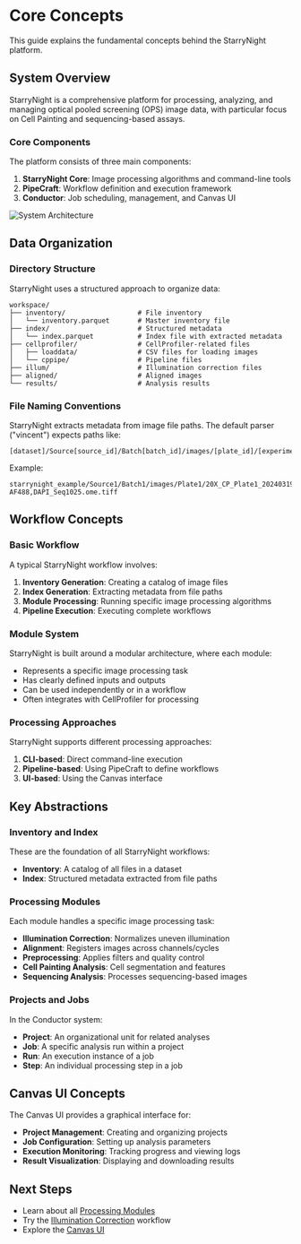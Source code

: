 # Core Concepts

This guide explains the fundamental concepts behind the StarryNight platform.

## System Overview

StarryNight is a comprehensive platform for processing, analyzing, and managing optical pooled screening (OPS) image data, with particular focus on Cell Painting and sequencing-based assays.

### Core Components

The platform consists of three main components:

1. **StarryNight Core**: Image processing algorithms and command-line tools
2. **PipeCraft**: Workflow definition and execution framework
3. **Conductor**: Job scheduling, management, and Canvas UI

![System Architecture](assets/architecture.png)

## Data Organization

### Directory Structure

StarryNight uses a structured approach to organize data:

```
workspace/
├── inventory/                  # File inventory
│   └── inventory.parquet       # Master inventory file
├── index/                      # Structured metadata
│   └── index.parquet           # Index file with extracted metadata
├── cellprofiler/               # CellProfiler-related files
│   ├── loaddata/               # CSV files for loading images
│   └── cppipe/                 # Pipeline files
├── illum/                      # Illumination correction files
├── aligned/                    # Aligned images
└── results/                    # Analysis results
```

### File Naming Conventions

StarryNight extracts metadata from image file paths. The default parser ("vincent") expects paths like:

```
[dataset]/Source[source_id]/Batch[batch_id]/images/[plate_id]/[experiment_id]/Well[well_id]_Point[site_id]_[index]_Channel[channels]_Seq[sequence].ome.tiff
```

Example:
```
starrynight_example/Source1/Batch1/images/Plate1/20X_CP_Plate1_20240319_122800_179/WellA2_PointA2_0000_ChannelPhalloAF750,ZO1-AF488,DAPI_Seq1025.ome.tiff
```

## Workflow Concepts

### Basic Workflow

A typical StarryNight workflow involves:

1. **Inventory Generation**: Creating a catalog of image files
2. **Index Generation**: Extracting metadata from file paths
3. **Module Processing**: Running specific image processing algorithms
4. **Pipeline Execution**: Executing complete workflows

### Module System

StarryNight is built around a modular architecture, where each module:

- Represents a specific image processing task
- Has clearly defined inputs and outputs
- Can be used independently or in a workflow
- Often integrates with CellProfiler for processing

### Processing Approaches

StarryNight supports different processing approaches:

1. **CLI-based**: Direct command-line execution
2. **Pipeline-based**: Using PipeCraft to define workflows
3. **UI-based**: Using the Canvas interface

## Key Abstractions

### Inventory and Index

These are the foundation of all StarryNight workflows:

- **Inventory**: A catalog of all files in a dataset
- **Index**: Structured metadata extracted from file paths

### Processing Modules

Each module handles a specific image processing task:

- **Illumination Correction**: Normalizes uneven illumination
- **Alignment**: Registers images across channels/cycles
- **Preprocessing**: Applies filters and quality control
- **Cell Painting Analysis**: Cell segmentation and features
- **Sequencing Analysis**: Processes sequencing-based images

### Projects and Jobs

In the Conductor system:

- **Project**: An organizational unit for related analyses
- **Job**: A specific analysis run within a project
- **Run**: An execution instance of a job
- **Step**: An individual processing step in a job

## Canvas UI Concepts

The Canvas UI provides a graphical interface for:

- **Project Management**: Creating and organizing projects
- **Job Configuration**: Setting up analysis parameters
- **Execution Monitoring**: Tracking progress and viewing logs
- **Result Visualization**: Displaying and downloading results

## Next Steps

- Learn about all [Processing Modules](modules.md)
- Try the [Illumination Correction](illumination-correction.md) workflow
- Explore the [Canvas UI](ui-guide.md)
